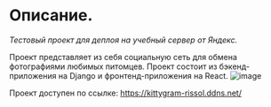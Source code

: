 # Описание.

_Тестовый проект для деплоя на учебный сервер от Яндекс._

Проект представляет из себя социальную сеть для обмена фотографиями любимых питомцев.
Проект состоит из бэкенд-приложения на Django и фронтенд-приложения на React.
![image](https://github.com/RiSSoL-86/infra_sprint1/assets/110422516/f11effc3-27bf-4833-9ce8-f8273487ea42)

Проект доступен по ссылке: https://kittygram-rissol.ddns.net/
